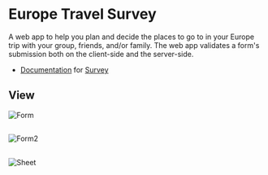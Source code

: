 # Europe Travel Survey
A web app to help you plan and decide the places to go to in your Europe trip with your group, friends, and/or family. The web app validates a form's submission both on the client-side and the server-side.


* [Documentation](https://docs.cs50.net/2019/x/psets/7/survey/survey.html) for [Survey](https://github.com/emilyd17/survey/tree/master/survey)

## View
![Form](https://github.com/emilyd17/survey/blob/master/survey/view/Form.jpg)

##
![Form2](https://github.com/emilyd17/survey/blob/master/survey/view/Form2.jpg)

##
![Sheet](https://github.com/emilyd17/survey/blob/master/survey/view/Sheet.jpg)
